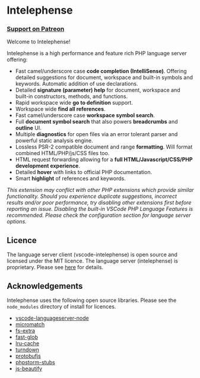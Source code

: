 # Intelephense

### [Support on Patreon](https://www.patreon.com/bmewburn)

Welcome to Intelephense!

Intelephense is a high performance and feature rich PHP language server offering:

* Fast camel/underscore case **code completion (IntelliSense)**. Offering detailed suggestions for document, workspace and built-in symbols and keywords. Automatic addition of use declarations.
* Detailed **signature (parameter) help** for document, workspace and built-in constructors, methods, and functions.
* Rapid workspace wide **go to definition** support.
* Workspace wide **find all references**.
* Fast camel/underscore case **workspace symbol search**.
* Full **document symbol search** that also powers **breadcrumbs** and **outline** UI.
* Multiple **diagnostics** for open files via an error tolerant parser and powerful static analysis engine.
* Lossless PSR-2 compatible document and range **formatting**. Will format combined HTML/PHP/js/CSS files too. 
* HTML request forwarding allowing for a **full HTML/Javascript/CSS/PHP development experience**.
* Detailed **hover** with links to official PHP documentation.
* Smart **highlight** of references and keywords.

_This extension may conflict with other PHP extensions which provide similar functionality. Should you experience duplicate suggestions, incorrect results and/or poor performance, try disabling other extensions first before reporting an issue. Disabling the built-in VSCode PHP Language Features is recommended. Please check the configuration section for language server options._

## Licence
The language server client (vscode-intelephense) is open source and licensed under the MIT licence. The language server (intelephense) is proprietary. Please see [here](https://github.com/bmewburn/vscode-intelephense/blob/master/LICENSE.txt#L29) for details.

## Acknowledgements

Intelephense uses the following open source libraries. Please see the `node_modules` directory of install for licences.
* [vscode-languageserver-node](https://github.com/Microsoft/vscode-languageserver-node)
* [micromatch](https://github.com/micromatch/micromatch)
* [fs-extra](https://github.com/jprichardson/node-fs-extra)
* [fast-glob](https://github.com/mrmlnc/fast-glob)
* [lru-cache](https://github.com/isaacs/node-lru-cache)
* [turndown](https://github.com/domchristie/turndown)
* [protobufjs](https://github.com/dcodeIO/ProtoBuf.js/)
* [phpstorm-stubs](https://github.com/JetBrains/phpstorm-stubs)
* [js-beautify](https://github.com/beautify-web/js-beautify)
